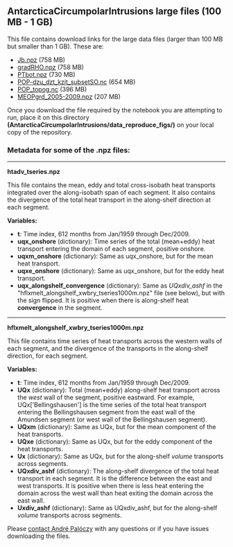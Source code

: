## AntarcticaCircumpolarIntrusions large files (100 MB - 1 GB)

This file contains download links for the large data files (larger than 100 MB but smaller than 1 GB). These are:

* [Jb.npz](https://www.dropbox.com/s/23iy2f625ozlhhn/Jb.npz?dl=0) (758 MB)
* [gradRHO.npz](https://www.dropbox.com/s/6qjxuh9fas7n6dg/gradRHO.npz?dl=0) (758 MB)
* [PTbot.npz](https://www.dropbox.com/s/s0qc65cp37zpwde/PTbot.npz?dl=0) (730 MB)
* [POP-dzu_dzt_kzit_subsetSO.nc](https://www.dropbox.com/s/f9se6hkjrxzjxlv/POP-dzu_dzt_kzit_subsetSO.nc?dl=0) (654 MB)
* [POP_topog.nc](https://www.dropbox.com/s/kl1k1vsj49uhxfr/POP_topog.nc?dl=0) (396 MB)
* [MEOPgrd_2005-2009.npz](https://www.dropbox.com/s/o8k8jdyxs0s0pik/MEOPgrd_2005-2009.npz?dl=0) (207 MB)

Once you download the file required by the notebook you are attempting to run, place it on
this directory **(AntarcticaCircumpolarIntrusions/data_reproduce_figs/)** on your local copy of the repository.

### Metadata for some of the .npz files:

---

__htadv_tseries.npz__

This file contains the mean, eddy and total cross-isobath heat transports integrated over the along-isobath span of each segment. It also contains the divergence of the total heat transport in the along-shelf direction at each segment.

__Variables:__

- __t__: Time index, 612 months from Jan/1959 through Dec/2009.
- __uqx_onshore__ (dictionary): Time series of the total (mean+eddy) heat transport entering the domain of each segment, positive onshore.
- __uqxm_onshore__ (dictionary): Same as uqx_onshore, but for the mean heat transport.
- __uqxe_onshore__ (dictionary): Same as uqx_onshore, but for the eddy heat transport.
- __uqx_alongshelf_convergence__ (dictionary): Same as _UQxdiv_ashf_ in the "hflxmelt_alongshelf_xwbry_tseries1000m.npz" file (see below), but with the sign flipped. It is positive when there is along-shelf heat __convergence__ in the segment.

---

__hflxmelt_alongshelf_xwbry_tseries1000m.npz__

This file contains time series of heat transports across the western walls of each segment, and the divergence of the transports in the along-shelf direction, for each segment.

__Variables:__

- __t__: Time index, 612 months from Jan/1959 through Dec/2009.
- __UQx__ (dictionary): Total (mean+eddy) along-shelf heat transport across the _west_ wall of the segment, positive eastward. For example, UQx['Bellingshausen'] is the time series of the total heat transport entering the Bellingshausen segment from the east wall of the Amundsen segment (or west wall of the Bellingshausen segment).
- __UQxm__ (dictionary): Same as UQx, but for the mean component of the heat transports.
- __UQxe__ (dictionary): Same as UQx, but for the eddy component of the heat transports.
- __Ux__ (dictionary): Same as UQx, but for the along-shelf _volume_ transports across segments.
- __UQxdiv_ashf__ (dictionary): The along-shelf divergence of the total heat transport in each segment. It is the difference between the east and west transports. It is positive when there is less heat entering the domain across the west wall than heat exiting the domain across the east wall.
- __Uxdiv_ashf__ (dictionary): Same as UQxdiv_ashf, but for the along-shelf _volume_ transports across segments.

Please [contact André Palóczy](mailto:apaloczy@ucsd.edu) with any questions or if you have issues downloading the files.
